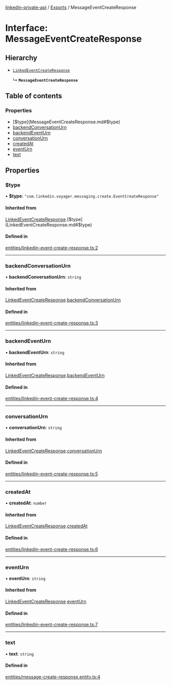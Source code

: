 [linkedin-private-api](../README.md) / [Exports](../modules.md) / MessageEventCreateResponse

# Interface: MessageEventCreateResponse

## Hierarchy

- [`LinkedEventCreateResponse`](LinkedEventCreateResponse.md)

  ↳ **`MessageEventCreateResponse`**

## Table of contents

### Properties

- [$type](MessageEventCreateResponse.md#$type)
- [backendConversationUrn](MessageEventCreateResponse.md#backendconversationurn)
- [backendEventUrn](MessageEventCreateResponse.md#backendeventurn)
- [conversationUrn](MessageEventCreateResponse.md#conversationurn)
- [createdAt](MessageEventCreateResponse.md#createdat)
- [eventUrn](MessageEventCreateResponse.md#eventurn)
- [text](MessageEventCreateResponse.md#text)

## Properties

### $type

• **$type**: ``"com.linkedin.voyager.messaging.create.EventCreateResponse"``

#### Inherited from

[LinkedEventCreateResponse](LinkedEventCreateResponse.md).[$type](LinkedEventCreateResponse.md#$type)

#### Defined in

[entities/linkedin-event-create-response.ts:2](https://github.com/SkyberSolutions/linkedin-private-api/blob/2fe9e6a/src/entities/linkedin-event-create-response.ts#L2)

___

### backendConversationUrn

• **backendConversationUrn**: `string`

#### Inherited from

[LinkedEventCreateResponse](LinkedEventCreateResponse.md).[backendConversationUrn](LinkedEventCreateResponse.md#backendconversationurn)

#### Defined in

[entities/linkedin-event-create-response.ts:3](https://github.com/SkyberSolutions/linkedin-private-api/blob/2fe9e6a/src/entities/linkedin-event-create-response.ts#L3)

___

### backendEventUrn

• **backendEventUrn**: `string`

#### Inherited from

[LinkedEventCreateResponse](LinkedEventCreateResponse.md).[backendEventUrn](LinkedEventCreateResponse.md#backendeventurn)

#### Defined in

[entities/linkedin-event-create-response.ts:4](https://github.com/SkyberSolutions/linkedin-private-api/blob/2fe9e6a/src/entities/linkedin-event-create-response.ts#L4)

___

### conversationUrn

• **conversationUrn**: `string`

#### Inherited from

[LinkedEventCreateResponse](LinkedEventCreateResponse.md).[conversationUrn](LinkedEventCreateResponse.md#conversationurn)

#### Defined in

[entities/linkedin-event-create-response.ts:5](https://github.com/SkyberSolutions/linkedin-private-api/blob/2fe9e6a/src/entities/linkedin-event-create-response.ts#L5)

___

### createdAt

• **createdAt**: `number`

#### Inherited from

[LinkedEventCreateResponse](LinkedEventCreateResponse.md).[createdAt](LinkedEventCreateResponse.md#createdat)

#### Defined in

[entities/linkedin-event-create-response.ts:6](https://github.com/SkyberSolutions/linkedin-private-api/blob/2fe9e6a/src/entities/linkedin-event-create-response.ts#L6)

___

### eventUrn

• **eventUrn**: `string`

#### Inherited from

[LinkedEventCreateResponse](LinkedEventCreateResponse.md).[eventUrn](LinkedEventCreateResponse.md#eventurn)

#### Defined in

[entities/linkedin-event-create-response.ts:7](https://github.com/SkyberSolutions/linkedin-private-api/blob/2fe9e6a/src/entities/linkedin-event-create-response.ts#L7)

___

### text

• **text**: `string`

#### Defined in

[entities/message-create-response.entity.ts:4](https://github.com/SkyberSolutions/linkedin-private-api/blob/2fe9e6a/src/entities/message-create-response.entity.ts#L4)

